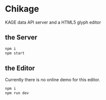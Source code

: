 # Chikage

KAGE data API server and a HTML5 glyph editor

## the Server

```bash
npm i
npm start
```

## the Editor

Currently there is no online demo for this editor.

```bash
npm i
npm run dev
```

